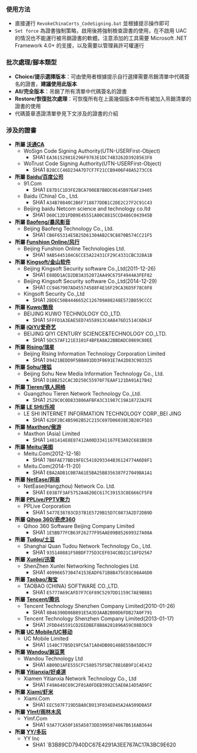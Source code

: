 ### 使用方法
* 直接運行 `RevokeChinaCerts_CodeSigning.bat` 並根據提示操作即可
* `Set force` 為證書強制策略，啟用後將強制檢查證書的使用，在不啟用 UAC 的情況也不能運行被吊銷證書的軟體。注意添加的工具需要 Microsoft .NET Framework 4.0+ 的支援，以及需要以管理員許可權運行

### 批次處理/腳本類型
* **Choice/提示選擇版本**：可由使用者根據提示自行選擇需要吊銷清單中代碼簽名的證書，**建議使用此版本**
* **All/完全版本**：吊銷了所有清單中代碼簽名的證書
* **Restore/恢復批次處理**：可恢復所有在上面幾個版本中所有被加入吊銷清單的證書的使用
* 代碼簽章憑證清單參見下文涉及的證書的介紹

### 涉及的證書
* **所屬 [沃通CA](http://www.wosign.com)**
    * WoSign Code Signing Authority(UTN-USERFirst-Object)
        * SHA1 `EA36152981E296F9763E1DC74B3262D3928563F8`
    * WoTrust Code Signing Authority(UTN-USERFirst-Object)
        * SHA1 `B28CCC46D234A7D7CF7F21CCB9406F48A5273CC6`
* **所屬 [Baidu/百度公司](http://www.baidu.com)**
    * 91.Com
        * SHA1 `E87D1C1D3FE2BCA700EB7B8DC0E45B97EAF19405`
    * Baidu (China) Co., Ltd.
        * SHA1 `A34B70840C2B6F718877DDB1C2DE2C27F2C91C43`
    * Beijing baidu Netcom science and technology co.ltd
        * SHA1 `D60C12D1FDB9E45551A00C8815CCD486C043945B`
* **所屬 [Baofeng/暴风影音](http://www.baofeng.com)**
    * Beijing Baofeng Technology Co., Ltd.
        * SHA1 `CB6F65314E5B25D61304AB2C9C8870B574CC21F5`
* **所屬 [Funshion Online/风行](http://www.fun.tv)**
    * Beijing Funshion Online Technologies Ltd.
        * SHA1 `9AB5445104C6CCE5A22431CF29C4331CBC328A1B`
* **所屬 [Kingsoft/金山软件](http://www.kingsoft.com)**
    * Beijing Kingsoft Security software Co.,Ltd(2011-12-26)
        * SHA1 `E88DD1ACD2DB3A352072AA49C675F4944A3FEF82`
    * Beijing Kingsoft Security software Co.,Ltd(2014-12-29)
        * SHA1 `CC9467907AD45574588F4E16F29CA36D5F78C0F8`
    * Kingsoft Security Co.,Ltd
        * SHA1 `2BDEC50B4446652C126709A08248E572B859CCCC`
* **所屬 [Kuwo/酷我](http://kuwo.cn)**
    * BEIJING KUWO TECHNOLOGY CO.,LTD.
        * SHA1 `5FFFD1A3EAE5ED74558913C4A8476D1514C6D61F`
* **所屬 [iQiYi/爱奇艺](http://www.iqiyi.com)**
    * BEIJING QIYI CENTURY SCIENCE&TECHNOLOGY CO.,LTD.
        * SHA1 `5DC57AF121E3101F4BFEA8A22BBDADC0869C80EE`
* **所屬 [Rising/瑞星](http://www.rising.com.cn)**
    * Beijing Rising Information Technology Corporation Limited
        * SHA1 `D9421BEDD9F5B8A91DD3F8691E7A42D83C983325`
* **所屬 [Sohu/搜狐](http://www.sohu.com)**
    * Beijing Sohu New Media Information Technology Co., Ltd.
        * SHA1 `D1BB252CAC3D250C55978F7EAAF121DA91A17B42`
* **所屬 [Tieren/铁人网络](http://www.teiron.com)**
    * Guangzhou Tieren Network Technology Co.,Ltd.
        * SHA1 `2529C0C0D833806AFBFA3C31987C19A18722A2FE`
* **所屬 [LE SHI/乐视](http://wwww.letv.com)**
    * LE SHI INTERNET INFORMATION TECHNOLOGY CORP.,BEI JING
        * SHA1 `62DF2BC4B5902B52C215C697D06038E3B28CF5D3`
* **所屬 [Maxthon/傲游](http://www.maxthon.cn)**
    * Maxthon (Asia) Limited
        * SHA1 `1481414E8E87412A00D3341167FE3A92C681B830` 
* **所屬 [Meitu/美图](http://www.meitu.com)**
    * Meitu.Com(2012-12-18)
        * SHA1 `7B6FAE77BD19FEC5410293344B36124774A6D8F1`
    * Meitu.Com(2014-11-20)
        * SHA1 `EBA2ADB1C0B7A61E5BA25B8356387F27049BA1A1`
* **所屬 [NetEase/网易](http://wwww.163.com)**
    * NetEase(Hangzhou) Network Co. Ltd.
        * SHA1 `E0387F3AF5752A4620EC617C39153C0E666CF5F8`
* **所屬 [PPLive/PPTV聚力](http://www.pptv.com)**
    * PPLive Corporation
        * SHA1 `5477E38783CD37B1E5729B15D7C0873A2D72DB9D`
* **所屬 [Qihoo 360/奇虎360](http://www.360.cn)**
    * Qihoo 360 Software Beijing Company Limited
        * SHA1 `1E5BB77FCB63F26277F95AAE09B852699327A08A`
* **所屬 [Tudou/土豆](http://www.tudou.com)**
    * Shanghai Quan Tudou Network Technology Co., Ltd.
        * SHA1 `935140881F50BDF775D3CEF034C0D21C18FD2567`
* **所屬 [Xunlei/迅雷](http://www.xunlei.com)**
    * ShenZhen Xunlei Networking Technologies Ltd.
        * SHA1 `4099665730474153EADF671B8B475C03C08A46D0`
* **所屬 [Taobao/淘宝](http://www.taobao.com)**
    * TAOBAO (CHINA) SOFTWARE CO.,LTD.
        * SHA1 `E5777A69CAFD7F7C6F89C5297DD1159C7AE9B881`
* **所屬 [Tencent/腾讯](http://www.tencent.com)**
    * Tencent Technology Shenzhen Company Limited(2010-01-26)
        * SHA1 `8B46390D86B891E5A3D3AAB2B00D6FDB27A0F791`
    * Tencent Technology Shenzhen Company Limited(2013-01-17)
        * SHA1 `2FDD445591CD2EEDBEF8B8A281896A59C08B3DC9`
* **所屬 [UC Mobile/UC移动](http://www.uc.cn)**
    * UC Mobile Limited
        * SHA1 `1540C77B5D19FC5A71A04DB001488E55B45DDC7F`
* **所屬 [Wandou/豌豆荚](http://www.wandoujia.com)**
    * Wandou Technology Ltd
        * SHA1 `AB09D1AFE555CFC580575F5BC78B16B9F1C4E432` 
* **所屬 [Yitianxia/好桌道](http://www.haozhuodao.com)**
    * Xiamen Yitianxia Network Technology Co., Ltd
        * SHA1 `F49A648C69C2F01A0FDEB3992C5AE0A14D5AD9FC`
* **所屬 [Xiami/虾米](http://www.xiami.com)**
    * Xiami.Com
        * SHA1 `EEC507F719D5BA0CB913F034E045A24A509D8A5F`
* **所屬 [Ylmf/雨林木风](http://www.ylmf.com)**
    * Ylmf.Com
        * SHA1 `93A77CA50F165A5873DD3995874867B616AB3644`
* **所屬 [YY/多玩](http://www.yy.com)**
    * YY Inc
        * SHA1 `B3B89CD7940DC67E4291A3EE767AC17A3BC9E620
